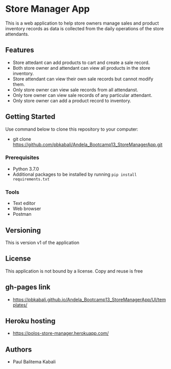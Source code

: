 
# Store Manager App

This is a web application to help store owners manage sales and product inventory records as data is collected from the daily operations of the store attendants.

## Features

* Store attedant can add products to cart and create a sale record.
* Both store owner and attendant can view all products in the store inventory.
* Store attendant can view their own sale records but cannot modify them.
* Only store owner can view sale records from all attendanst.
* Only tore owner can view sale records of any particular attendant.
* Only store owner can add a product record to inventory.

## Getting Started

Use command below to clone this repository to your computer:

* git clone https://github.com/pbkabali/Andela_Bootcamp13_StoreManagerApp.git

### Prerequisites

* Python 3.7.0
* Additional packages to be installed by running `pip install requirements.txt`

### Tools

* Text editor
* Web browser
* Postman

## Versioning

This is version v1 of the application

## License

This application is not bound by a license. Copy and reuse is free

## gh-pages link

* https://pbkabali.github.io/Andela_Bootcamp13_StoreManagerApp/UI/templates/

## Heroku hosting

* https://polos-store-manager.herokuapp.com/

## Authors

* Paul Balitema Kabali
